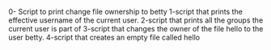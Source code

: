 0- Script to print change file ownership to betty
1-script that prints the effective username of the current user.
2-script that prints all the groups the current user is part of
3-script that changes the owner of the file hello to the user betty.
4-script that creates an empty file called hello
